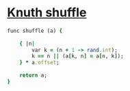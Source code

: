[1]: http://rosettacode.org/wiki/Knuth_shuffle

# [Knuth shuffle][1]

```ruby
func shuffle (a) {
 
    { |n|
        var k = (n + 1 -> rand.int);
        k == n || (a[k, n] = a[n, k]);
    } * a.offset;
 
    return a;
}
```